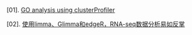 [01]. [GO analysis using clusterProfiler](https://guangchuangyu.github.io/2016/01/go-analysis-using-clusterprofiler/)

[02]. [使用limma、Glimma和edgeR，RNA-seq数据分析易如反掌](https://www.bioconductor.org/packages/devel/workflows/vignettes/RNAseq123/inst/doc/limmaWorkflow_CHN.html)